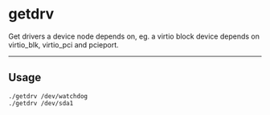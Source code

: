 # getdrv

Get drivers a device node depends on, eg. a virtio block device depends on virtio_blk, virtio_pci and pcieport.
___

## Usage

	./getdrv /dev/watchdog
	./getdrv /dev/sda1
